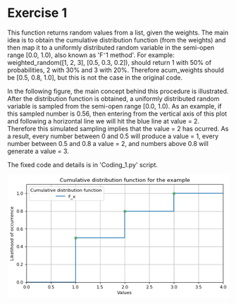# Exercise 1
This function returns random values from a list, given the weights.
The main idea is to obtain the cumulative distribution function (from the weights) and then map it to a uniformly distributed random variable in the semi-open range [0.0, 1.0), also known as 'F⁻1 method'.
For example: weighted_random([1, 2, 3], [0.5, 0.3, 0.2]), should return 1 with 50% of probabilities, 2 with 30% and 3 with 20%. Therefore acum_weights should be [0.5, 0.8, 1.0], but this is not the case in the original code.

In the following figure, the main concept behind this procedure is illustrated. After the distribution function is obtained, a uniformly distributed random variable is sampled from the semi-open range [0.0, 1.0). As an example, if this sampled number is 0.56, then entering from the vertical axis of this plot and following a horizontal line we will hit the blue line at value = 2. Therefore this simulated sampling implies that the value = 2 has ocurred. 
As a result, every number between 0 and 0.5 will produce a value = 1, every number between 0.5 and 0.8 a value = 2, and numbers above 0.8 will generate a value = 3.

The fixed code and details is in 'Coding_1.py' script.

![Alt text](exercise_1.png?raw=true "Cumulative distribution function for the example")